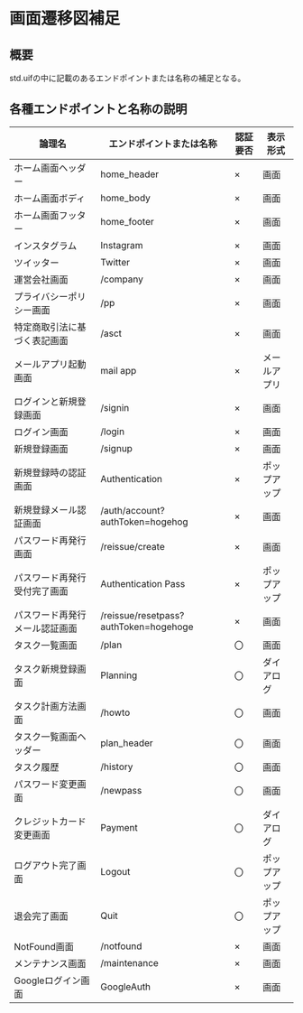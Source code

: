 # 画面遷移図補足

## 概要
std.uifの中に記載のあるエンドポイントまたは名称の補足となる。

## 各種エンドポイントと名称の説明

| 論理名             | エンドポイントまたは名称                          | 認証要否 | 表示形式   |
| --------------- | ------------------------------------- | ---- | ------ |
| ホーム画面ヘッダー       | home_header                           | ×    | 画面     |
| ホーム画面ボディ        | home_body                             | ×    | 画面     |
| ホーム画面フッター       | home_footer                           | ×    | 画面     |
| インスタグラム         | Instagram                             | ×    | 画面     |
| ツイッター           | Twitter                               | ×    | 画面     |
| 運営会社画面          | /company                              | ×    | 画面     |
| プライバシーポリシー画面    | /pp                                   | ×    | 画面     |
| 特定商取引法に基づく表記画面  | /asct                                 | ×    | 画面     |
| メールアプリ起動画面      | mail app                              | ×    | メールアプリ |
| ログインと新規登録画面     | /signin                               | ×    | 画面     |
| ログイン画面          | /login                                | ×    | 画面     |
| 新規登録画面          | /signup                               | ×    | 画面     |
| 新規登録時の認証画面      | Authentication                        | ×    | ポップアップ |
| 新規登録メール認証画面     | /auth/account?authToken=hogehog       | ×    | 画面     |
| パスワード再発行画面      | /reissue/create                       | ×    | 画面     |
| パスワード再発行受付完了画面  | Authentication Pass                   | ×    | ポップアップ |
| パスワード再発行メール認証画面 | /reissue/resetpass?authToken=hogehoge | ×    | 画面     |
| タスク一覧画面         | /plan                                 | 〇    | 画面     |
| タスク新規登録画面       | Planning                              | 〇    | ダイアログ  |
| タスク計画方法画面       | /howto                                | 〇    | 画面     |
| タスク一覧画面ヘッダー     | plan_header                           | 〇    | 画面     |
| タスク履歴           | /history                              | 〇    | 画面     |
| パスワード変更画面       | /newpass                              | 〇    | 画面     |
| クレジットカード変更画面    | Payment                               | 〇    | ダイアログ  |
| ログアウト完了画面       | Logout                                | 〇    | ポップアップ |
| 退会完了画面          | Quit                                  | 〇    | ポップアップ |
| NotFound画面      | /notfound                             | ×    | 画面     |
| メンテナンス画面        | /maintenance                          | ×    | 画面     |
| Googleログイン画面    | GoogleAuth                            | ×    | 画面     |
